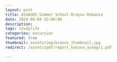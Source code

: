 ```yaml
---
layout: post
title: AI4AGRI-Summer School Brașov Romania
date: 2024-06-04 15:00:00
description: 
tags: studylife
categories: excursion
featured: true
thumbnail: assets/img/brasov_thumbnail.jpg
redirect: /assets/pdf/report_hansen_ai4agri.pdf

---
```




